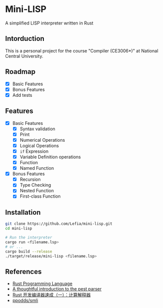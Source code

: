 # Mini-LISP

A simplified LISP interpreter written in Rust

## Intorduction
This is a personal project for the course "Compiler (CE3006*)" at National Central University.

## Roadmap
- [x] Basic Features
- [x] Bonus Features
- [x] Add tests

## Features
- [x] Basic Features
    - [x] Syntax validation
    - [x] Print
    - [x] Numerical Operations
    - [x] Logical Operations
    - [x] `if` Expression
    - [x] Variable Definition operations
    - [x] Function
    - [x] Named Function
- [x] Bonus Features
    - [x] Recursion
    - [x] Type Checking
    - [x] Nested Function
    - [x] First-class Function

## Installation

```bash
git clone https://github.com/Lefia/mini-lisp.git
cd mini-lisp

# Run the interpreter
cargo run <filename.lsp>
# or ...
cargo build --release
./target/release/mini-lisp <filename.lsp>
```

## References
- [Rust Programming Language](https://www.rust-lang.org/)
- [A thoughtful introduction to the pest parser](https://pest.rs/book/)
- [Rust 开发编译器速成（一）：计算解释器](https://www.less-bug.com/posts/rust-development-compiler-crash-1-calc-interpreter/)
- [ppodds/smli](https://github.com/ppodds/smli)